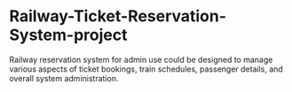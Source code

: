 # Railway-Ticket-Reservation-System-project
Railway reservation system for admin use could be designed to manage various aspects of
ticket bookings, train schedules, passenger details, and overall system administration.
